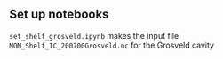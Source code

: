 ## Set up notebooks

`set_shelf_grosveld.ipynb` makes the input file `MOM_Shelf_IC_200700Grosveld.nc` for the Grosveld cavity
